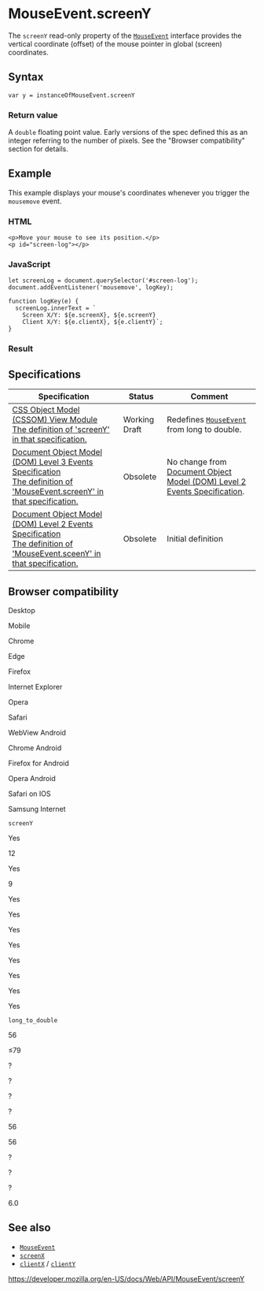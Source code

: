 MouseEvent.screenY
==================

The `screenY` read-only property of the [`MouseEvent`](../mouseevent) interface provides the vertical coordinate (offset) of the mouse pointer in global (screen) coordinates.

Syntax
------

    var y = instanceOfMouseEvent.screenY

### Return value

A `double` floating point value. Early versions of the spec defined this as an integer referring to the number of pixels. See the "Browser compatibility" section for details.

Example
-------

This example displays your mouse's coordinates whenever you trigger the `mousemove` event.

### HTML

    <p>Move your mouse to see its position.</p>
    <p id="screen-log"></p>

### JavaScript

    let screenLog = document.querySelector('#screen-log');
    document.addEventListener('mousemove', logKey);

    function logKey(e) {
      screenLog.innerText = `
        Screen X/Y: ${e.screenX}, ${e.screenY}
        Client X/Y: ${e.clientX}, ${e.clientY}`;
    }

### Result

Specifications
--------------

<table><thead><tr class="header"><th>Specification</th><th>Status</th><th>Comment</th></tr></thead><tbody><tr class="odd"><td><a href="https://drafts.csswg.org/cssom-view/#dom-mouseevent-screeny">CSS Object Model (CSSOM) View Module<br />
<span class="small">The definition of 'screenY' in that specification.</span></a></td><td><span class="spec-wd">Working Draft</span></td><td>Redefines <a href="../mouseevent"><code>MouseEvent</code></a> from long to double.</td></tr><tr class="even"><td><a href="https://www.w3.org/TR/2014/WD-DOM-Level-3-Events-20140925/#widl-MouseEvent-screenY">Document Object Model (DOM) Level 3 Events Specification<br />
<span class="small">The definition of 'MouseEvent.screenY' in that specification.</span></a></td><td><span class="spec-obsolete">Obsolete</span></td><td>No change from <a href="https://www.w3.org/TR/DOM-Level-2-Events/events.html">Document Object Model (DOM) Level 2 Events Specification</a>.</td></tr><tr class="odd"><td><a href="https://www.w3.org/TR/DOM-Level-2-Events/events.html#Events-MouseEvent">Document Object Model (DOM) Level 2 Events Specification<br />
<span class="small">The definition of 'MouseEvent.sceenY' in that specification.</span></a></td><td><span class="spec-obsolete">Obsolete</span></td><td>Initial definition</td></tr></tbody></table>

Browser compatibility
---------------------

Desktop

Mobile

Chrome

Edge

Firefox

Internet Explorer

Opera

Safari

WebView Android

Chrome Android

Firefox for Android

Opera Android

Safari on IOS

Samsung Internet

`screenY`

Yes

12

Yes

9

Yes

Yes

Yes

Yes

Yes

Yes

Yes

Yes

`long_to_double`

56

≤79

?

?

?

?

56

56

?

?

?

6.0

See also
--------

-   [`MouseEvent`](../mouseevent)
-   [`screenX`](screenx)
-   [`clientX`](clientx) / [`clientY`](clienty)

<a href="https://developer.mozilla.org/en-US/docs/Web/API/MouseEvent/screenY" class="_attribution-link">https://developer.mozilla.org/en-US/docs/Web/API/MouseEvent/screenY</a>
